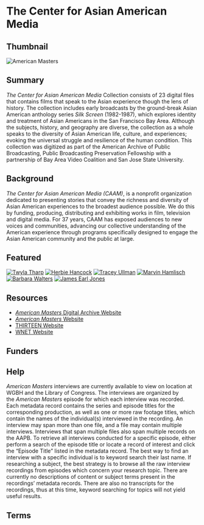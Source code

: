 # The Center for Asian American Media 

## Thumbnail

![American Masters](https://s3.amazonaws.com/americanarchive.org/special-collections/American_Masters_logo.jpg "American Masters Interviews")

## Summary

*The Center for Asian American Media* Collection consists of 23 digital files that contains films that speak to the Asian experience though the lens of history. The collection includes early broadcasts by the ground-break Asian American anthology series *Silk Screen* (1982-1987), which explores identity and treatment of Asian Americans in the San Francisco Bay Area. Although the subjects, history, and geography are diverse, the collection as a whole speaks to the diversity of Asian American life, culture, and experiences; evoking the universal struggle and resilience of the human condition. This collection was digitized as part of the American Archive of Public Broadcasting, Public Broadcasting Preservation Fellowship with a partnership of Bay Area Video Coalition and San Jose State University. 

## Background

*The Center for Asian American Media (CAAM)*, is a nonprofit organization dedicated to
presenting stories that convey the richness and diversity of Asian American experiences
to the broadest audience possible. We do this by funding, producing, distributing and
exhibiting works in film, television and digital media. For 37 years, CAAM has exposed
audiences to new voices and communities, advancing our collective understanding of
the American experience through programs specifically designed to engage the Asian
American community and the public at large. 


## Featured

[![Twyla Tharp](https://s3.amazonaws.com/americanarchive.org/special-collections/cpb-aacip_504-zc7rn3121g.jpg)](/catalog/cpb-aacip_504-zc7rn3121g)
[![Herbie Hancock](https://s3.amazonaws.com/americanarchive.org/special-collections/cpb-aacip_504-v11vd6pw3q.jpg)](/catalog/cpb-aacip_504-v11vd6pw3q)
[![Tracey Ullman](https://s3.amazonaws.com/americanarchive.org/special-collections/cpb-aacip_504-9w08w38n51.jpg)](/catalog/cpb-aacip_504-9w08w38n51)
[![Marvin Hamlisch](https://s3.amazonaws.com/americanarchive.org/special-collections/cpb-aacip-504-4x54fln256.jpg)](/catalog/cpb-aacip_504-4x54f1n256)
[![Barbara Walters](https://s3.amazonaws.com/americanarchive.org/special-collections/cpb-aacip-504-td9n29pz6t.jpg)](/catalog/cpb-aacip_504-td9n29pz6t)
[![James Earl Jones](https://s3.amazonaws.com/americanarchive.org/special-collections/cpb-aacip_504-w08w951d4p.jpg)](/catalog/cpb-aacip_504-w08w951d4p)

## Resources

- [*American Masters* Digital Archive Website](http://www.pbs.org/wnet/americanmasters/digital-archive/)
- [*American Masters* Website](http://www.pbs.org/wnet/americanmasters/)
- [THIRTEEN Website](http://www.thirteen.org/)
- [WNET Website](http://www.wnet.org/)

## Funders

## Help

*American Masters* interviews are currently available to view on location at WGBH and the Library of Congress. The interviews are organized by the *American Masters* episode for which each interview was recorded. Each metadata record contains the series and episode titles for the corresponding production, as well as one or more raw footage titles, which contain the names of the individual(s) interviewed in the recording. An interview may span more than one file, and a file may contain multiple interviews. Interviews that span multiple files also span multiple records on the AAPB. To retrieve all interviews conducted for a specific episode, either perform a search of the episode title or locate a record of interest and click the “Episode Title” listed in the metadata record. The best way to find an interview with a specific individual is to keyword search their last name. If researching a subject, the best strategy is to browse all the raw interview recordings from episodes which concern your research topic. There are currently no descriptions of content or subject terms present in the recordings’ metadata records. There are also no transcripts for the recordings, thus at this time, keyword searching for topics will not yield useful results.


## Terms
